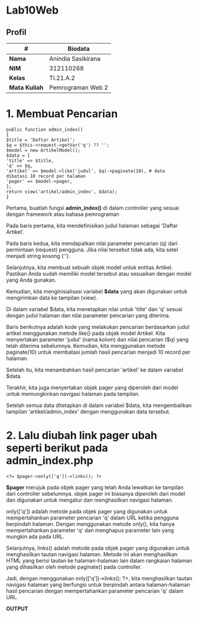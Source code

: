 # Lab10Web

## Profil
| #               | Biodata              |
| --------------- | -----------------    |
| **Nama**        | Anindia Sasikirana   |
| **NIM**         | 312110268            |
| **Kelas**       | TI.21.A.2            |
| **Mata Kuliah** | Pemrograman Web 2    |



# 1. Membuat Pencarian

```
public function admin_index()
{
$title = 'Daftar Artikel';
$q = $this->request->getVar('q') ?? '';
$model = new ArtikelModel();
$data = [
'title' => $title,
'q' => $q,
'artikel' => $model->like('judul', $q)->paginate(10), # data
dibatasi 10 record per halaman
'pager' => $model->pager,
];
return view('artikel/admin_index', $data);
}
```

Pertama, buatlah fungsi **admin_index()** di dalam controller yang sesuai dengan framework atau bahasa pemrograman

Pada baris pertama, kita mendefinisikan judul halaman sebagai 'Daftar Artikel'.

Pada baris kedua, kita mendapatkan nilai parameter pencarian (q) dari permintaan (request) pengguna. Jika nilai tersebut tidak ada, kita setel menjadi string kosong ('').

Selanjutnya, kita membuat sebuah objek model untuk entitas Artikel. Pastikan Anda sudah memiliki model tersebut atau sesuaikan dengan model yang Anda gunakan.

Kemudian, kita menginisialisasi variabel **$data** yang akan digunakan untuk mengirimkan data ke tampilan (view).

Di dalam variabel $data, kita menetapkan nilai untuk 'title' dan 'q' sesuai dengan judul halaman dan nilai parameter pencarian yang diterima.

Baris berikutnya adalah kode yang melakukan pencarian berdasarkan judul artikel menggunakan metode like() pada objek model Artikel. Kita menyertakan parameter 'judul' (nama kolom) dan nilai pencarian ($q) yang telah diterima sebelumnya. Kemudian, kita menggunakan metode paginate(10) untuk membatasi jumlah hasil pencarian menjadi 10 record per halaman.

Setelah itu, kita menambahkan hasil pencarian 'artikel' ke dalam variabel $data.

Terakhir, kita juga menyertakan objek pager yang diperoleh dari model untuk memungkinkan navigasi halaman pada tampilan.

Setelah semua data ditetapkan di dalam variabel $data, kita mengembalikan tampilan 'artikel/admin_index' dengan menggunakan data tersebut.

# 2. Lalu diubah link pager ubah seperti berikut pada admin_index.php

```
<?= $pager->only(['q'])->links(); ?>
```

**$pager** merujuk pada objek pager yang telah Anda lewatkan ke tampilan dari controller sebelumnya. objek pager ini biasanya diperoleh dari model dan digunakan untuk mengatur dan menghasilkan navigasi halaman.

only(['q']) adalah metode pada objek pager yang digunakan untuk mempertahankan parameter pencarian 'q' dalam URL ketika pengguna berpindah halaman. Dengan menggunakan metode only(), kita hanya mempertahankan parameter 'q' dan menghapus parameter lain yang mungkin ada pada URL.

Selanjutnya, links() adalah metode pada objek pager yang digunakan untuk menghasilkan tautan navigasi halaman. Metode ini akan menghasilkan HTML yang berisi tautan ke halaman-halaman lain dalam rangkaian halaman yang dihasilkan oleh metode paginate() pada controller.

Jadi, dengan menggunakan <?= $pager->only(['q'])->links(); ?>, kita menghasilkan tautan navigasi halaman yang berfungsi untuk berpindah antara halaman-halaman hasil pencarian dengan mempertahankan parameter pencarian 'q' dalam URL.

**OUTPUT**

